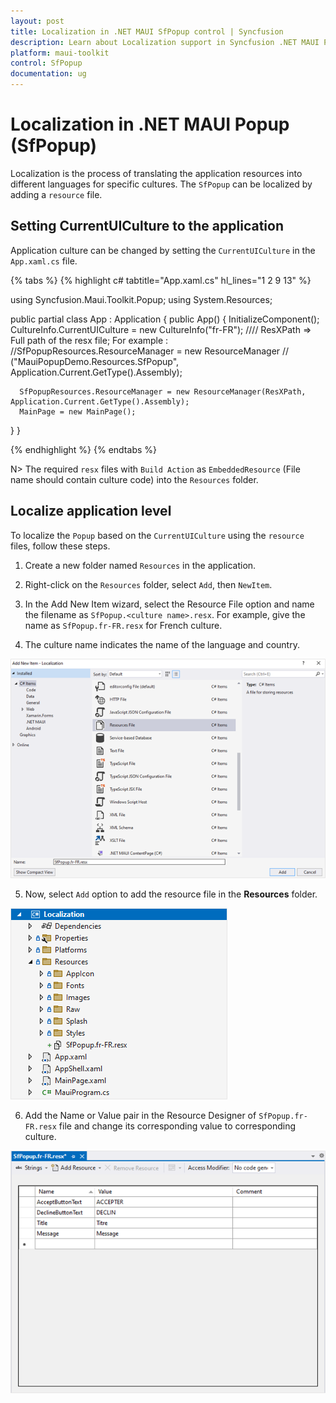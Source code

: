 ```yaml
---
layout: post
title: Localization in .NET MAUI SfPopup control | Syncfusion
description: Learn about Localization support in Syncfusion .NET MAUI Popup (SfPopup) control and more.
platform: maui-toolkit
control: SfPopup
documentation: ug
---
```


# Localization in .NET MAUI Popup (SfPopup)

Localization is the process of translating the application resources into different languages for specific cultures. The `SfPopup` can be localized by adding a `resource` file.

## Setting CurrentUICulture to the application

Application culture can be changed by setting the `CurrentUICulture` in the `App.xaml.cs` file.

{% tabs %}
{% highlight c# tabtitle="App.xaml.cs" hl_lines="1 2 9 13" %}

using Syncfusion.Maui.Toolkit.Popup;
using System.Resources;

public partial class App : Application
{
   public App()
   {
      InitializeComponent();
      CultureInfo.CurrentUICulture = new CultureInfo("fr-FR");
      //// ResXPath => Full path of the resx file; For example : //SfPopupResources.ResourceManager = new ResourceManager
      // ("MauiPopupDemo.Resources.SfPopup", Application.Current.GetType().Assembly);

      SfPopupResources.ResourceManager = new ResourceManager(ResXPath, Application.Current.GetType().Assembly);
      MainPage = new MainPage();
   }
}

{% endhighlight %}
{% endtabs %}

N>
The required `resx` files with `Build Action` as `EmbeddedResource` (File name should contain culture code) into the `Resources` folder.

## Localize application level

To localize the `Popup` based on the `CurrentUICulture` using the `resource` files, follow these steps.

   1. Create a new folder named `Resources` in the application.

   2. Right-click on the `Resources` folder, select `Add`, then `NewItem`.

   3. In the Add New Item wizard, select the Resource File option and name the filename as `SfPopup.<culture name>.resx`. For example, give the name as `SfPopup.fr-FR.resx` for French culture.

   4. The culture name indicates the name of the language and country.

   ![shows-the-name-of-resource-file-to-be-added-for-maui-popup](Images/localization/shows-the-name-of-resource-file-to-be-added-for-maui-popup.png)

   5. Now, select `Add` option to add the resource file in the **Resources** folder.

   ![shows-the-added-resource-file-for-french-language-in-maui-popup](Images/localization/shows-the-added-resource-file-for-french-language-in-maui-popup.png)

   6. Add the Name or Value pair in the Resource Designer of `SfPopup.fr-FR.resx` file and change its corresponding value to corresponding culture.

   ![shows-the-added-resource-file-name-value-pair-in-the-resource-designer-in-maui-popup](Images/localization/shows-the-added-resource-file-name-value-pair-in-the-resource-designer-in-maui-popup.png)